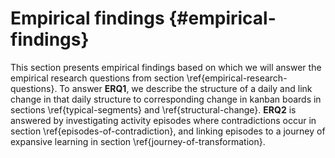 
# Empirical findings {#empirical-findings}

This section presents empirical findings based on which we will answer the empirical research questions from section \ref{empirical-research-questions}. To answer **ERQ1**, we describe the structure of a daily and link change in that daily structure to corresponding change in kanban boards in sections \ref{typical-segments} and \ref{structural-change}. **ERQ2** is answered by investigating activity episodes where contradictions occur in section \ref{episodes-of-contradiction}, and linking episodes to a journey of expansive learning in section \ref{journey-of-transformation}.

<!-- Moved here from ERQ2 body copy, possibly useable:

If the daily is to be considered a practice, engaging in a daily should somehow inform the next occasions this engagement is taken and manifest as observable change in the practice. In this section we will lay the ground for answering **ERQ2** by investigating whether and how this change happens.

Our inquiry will be twofold. First we will check the material for episodes of questioning, disturbance and contradiction to see if the system evidences potential for change. Second, we will see if this change potential is realised as transformations. Within practices, contradictions unfold and improvement tends to happen slowly and must be observed over a duration of time. Our observations on change will take the form of journeys of transformation, taking place over multiple dailies.

-->
